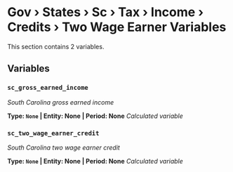 # Gov › States › Sc › Tax › Income › Credits › Two Wage Earner Variables

This section contains 2 variables.

## Variables

### `sc_gross_earned_income`
*South Carolina gross earned income*

**Type: `None` | Entity: None | Period: None**
*Calculated variable*

### `sc_two_wage_earner_credit`
*South Carolina two wage earner credit*

**Type: `None` | Entity: None | Period: None**
*Calculated variable*
